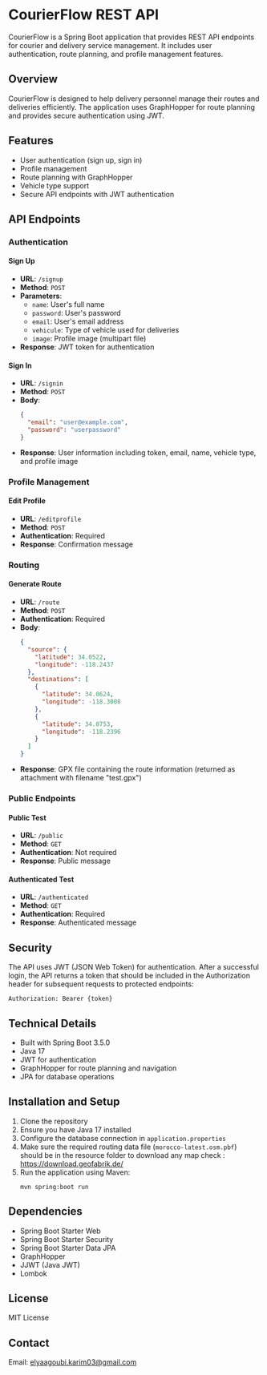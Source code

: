 # CourierFlow REST API

CourierFlow is a Spring Boot application that provides REST API endpoints for courier and delivery service management. It includes user authentication, route planning, and profile management features.

## Overview

CourierFlow is designed to help delivery personnel manage their routes and deliveries efficiently. The application uses GraphHopper for route planning and provides secure authentication using JWT.

## Features

- User authentication (sign up, sign in)
- Profile management
- Route planning with GraphHopper
- Vehicle type support
- Secure API endpoints with JWT authentication

## API Endpoints

### Authentication

#### Sign Up
- **URL**: `/signup`
- **Method**: `POST`
- **Parameters**:
  - `name`: User's full name
  - `password`: User's password
  - `email`: User's email address
  - `vehicule`: Type of vehicle used for deliveries
  - `image`: Profile image (multipart file)
- **Response**: JWT token for authentication

#### Sign In
- **URL**: `/signin`
- **Method**: `POST`
- **Body**:
  ```json
  {
    "email": "user@example.com",
    "password": "userpassword"
  }
  ```
- **Response**: User information including token, email, name, vehicle type, and profile image

### Profile Management

#### Edit Profile
- **URL**: `/editprofile`
- **Method**: `POST`
- **Authentication**: Required
- **Response**: Confirmation message

### Routing

#### Generate Route
- **URL**: `/route`
- **Method**: `POST`
- **Authentication**: Required
- **Body**:
  ```json
  {
    "source": {
      "latitude": 34.0522,
      "longitude": -118.2437
    },
    "destinations": [
      {
        "latitude": 34.0624,
        "longitude": -118.3008
      },
      {
        "latitude": 34.0753,
        "longitude": -118.2396
      }
    ]
  }
  ```
- **Response**: GPX file containing the route information (returned as attachment with filename "test.gpx")

### Public Endpoints

#### Public Test
- **URL**: `/public`
- **Method**: `GET`
- **Authentication**: Not required
- **Response**: Public message

#### Authenticated Test
- **URL**: `/authenticated`
- **Method**: `GET`
- **Authentication**: Required
- **Response**: Authenticated message

## Security

The API uses JWT (JSON Web Token) for authentication. After a successful login, the API returns a token that should be included in the Authorization header for subsequent requests to protected endpoints:

```
Authorization: Bearer {token}
```

## Technical Details

- Built with Spring Boot 3.5.0
- Java 17
- JWT for authentication
- GraphHopper for route planning and navigation
- JPA for database operations

## Installation and Setup

1. Clone the repository
2. Ensure you have Java 17 installed
3. Configure the database connection in `application.properties`
4. Make sure the required routing data file (`morocco-latest.osm.pbf`) should be in the resource folder
   to download any map check : https://download.geofabrik.de/
6. Run the application using Maven:
   ```
   mvn spring:boot run
   ```

## Dependencies

- Spring Boot Starter Web
- Spring Boot Starter Security
- Spring Boot Starter Data JPA
- GraphHopper
- JJWT (Java JWT)
- Lombok

## License

MIT License

## Contact

Email: elyaagoubi.karim03@gmail.com
